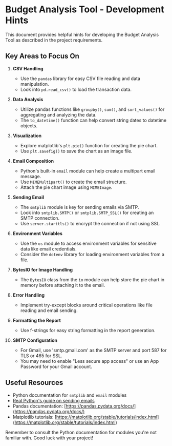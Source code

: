 # Budget Analysis Tool - Development Hints

This document provides helpful hints for developing the Budget Analysis Tool as described in the project requirements.

## Key Areas to Focus On

1. **CSV Handling**
   - Use the `pandas` library for easy CSV file reading and data manipulation.
   - Look into `pd.read_csv()` to load the transaction data.

2. **Data Analysis**
   - Utilize pandas functions like `groupby()`, `sum()`, and `sort_values()` for aggregating and analyzing the data.
   - The `to_datetime()` function can help convert string dates to datetime objects.

3. **Visualization**
   - Explore matplotlib's `plt.pie()` function for creating the pie chart.
   - Use `plt.savefig()` to save the chart as an image file.

4. **Email Composition**
   - Python's built-in `email` module can help create a multipart email message.
   - Use `MIMEMultipart()` to create the email structure.
   - Attach the pie chart image using `MIMEImage`.

5. **Sending Email**
   - The `smtplib` module is key for sending emails via SMTP.
   - Look into `smtplib.SMTP()` or `smtplib.SMTP_SSL()` for creating an SMTP connection.
   - Use `server.starttls()` to encrypt the connection if not using SSL.

6. **Environment Variables**
   - Use the `os` module to access environment variables for sensitive data like email credentials.
   - Consider the `dotenv` library for loading environment variables from a file.

7. **BytesIO for Image Handling**
   - The `BytesIO` class from the `io` module can help store the pie chart in memory before attaching it to the email.

8. **Error Handling**
   - Implement try-except blocks around critical operations like file reading and email sending.

9. **Formatting the Report**
   - Use f-strings for easy string formatting in the report generation.

10. **SMTP Configuration**
    - For Gmail, use 'smtp.gmail.com' as the SMTP server and port 587 for TLS or 465 for SSL.
    - You may need to enable "Less secure app access" or use an App Password for your Gmail account.

## Useful Resources

- Python documentation for `smtplib` and `email` modules
- [Real Python's guide on sending emails](https://realpython.com/python-send-email/)
- Pandas documentation: [https://pandas.pydata.org/docs/](https://pandas.pydata.org/docs/)
- Matplotlib tutorials: [https://matplotlib.org/stable/tutorials/index.html](https://matplotlib.org/stable/tutorials/index.html)

Remember to consult the Python documentation for modules you're not familiar with. Good luck with your project!
```

